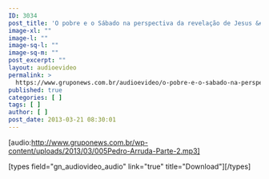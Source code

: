 ```yaml
---
ID: 3034
post_title: 'O pobre e o Sábado na perspectiva da revelação de Jesus &#8211; Parte 2'
image-xl: ""
image-l: ""
image-sq-l: ""
image-sq-m: ""
post_excerpt: ""
layout: audioevideo
permalink: >
  https://www.gruponews.com.br/audioevideo/o-pobre-e-o-sabado-na-perspectiva-da-revelacao-de-jesus-parte-2
published: true
categories: [ ]
tags: [ ]
author: [ ]
post_date: 2013-03-21 08:30:01
---
```

[audio:http://www.gruponews.com.br/wp-content/uploads/2013/03/005Pedro-Arruda-Parte-2.mp3]

[types field="gn_audiovideo_audio" link="true" title="Download"][/types]